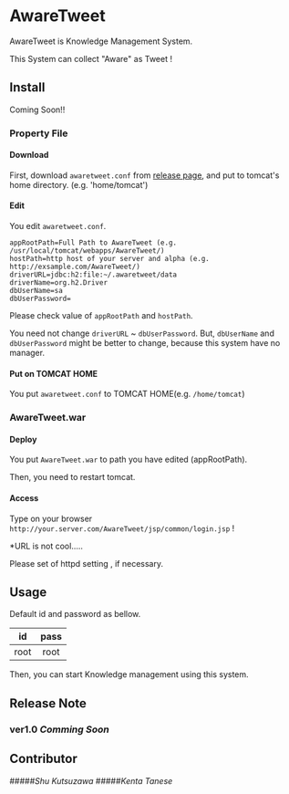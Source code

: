AwareTweet
===============

AwareTweet is Knowledge Management System.

This System can collect "Aware" as Tweet !

## Install
Coming Soon!!

### Property File
#### Download
First, download `awaretweet.conf` from [release page](https://github.com/shu920921/AwareTweet/releases), and put to tomcat's home directory. (e.g. 'home/tomcat')

#### Edit
You edit `awaretweet.conf`.

```
appRootPath=Full Path to AwareTweet (e.g. /usr/local/tomcat/webapps/AwareTweet/)
hostPath=http host of your server and alpha (e.g. http://exsample.com/AwareTweet/)
driverURL=jdbc:h2:file:~/.awaretweet/data
driverName=org.h2.Driver
dbUserName=sa
dbUserPassword=
```

Please check value of `appRootPath` and `hostPath`.

You need not change `driverURL` ~ `dbUserPassword`. But, `dbUserName` and `dbUserPassword` might be better to change, because this system have no manager.

#### Put on TOMCAT HOME
You put `awaretweet.conf` to TOMCAT HOME(e.g. `/home/tomcat`)

### AwareTweet.war
#### Deploy
You put `AwareTweet.war` to path you have edited (appRootPath).

Then, you need to restart tomcat.

#### Access
Type on your browser `http://your.server.com/AwareTweet/jsp/common/login.jsp` !

*URL is not cool.....

Please set of httpd setting , if necessary.


## Usage

Default id and password as bellow.

|id|pass|
|:---:|:---:|
|root|root|

Then, you can start Knowledge management using this system.

## Release Note
### ver1.0 *Comming Soon*

## Contributor
#####*Shu Kutsuzawa*
#####*Kenta Tanese*
